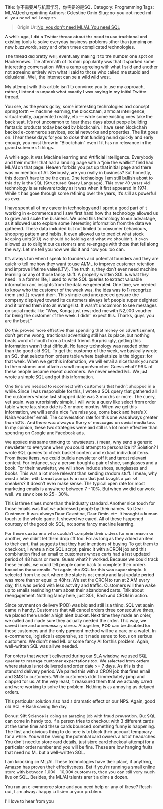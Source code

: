 Title: 你不需要AI与机器学习，你需要的是SQL
Category: Programming
Tags: ML/AI,tech,reprinting
Authors: Celestine Omin
Slug: no-you-not-need-ml-al-you-need-sql
Lang: zh

> Origin Url:[No, you don't need ML/AI. You need SQL][1]

A while ago, I did a Twitter thread about the need to use traditional and existing tools to solve everyday business problems other than jumping on new buzzwords, sexy and often times complicated technologies.

The thread did pretty well, eventually making it to the number one spot on Hackernews. The aftermath of its mini popularity was that it sparked some interesting conversation. With a camp agreeing with what I said and another not agreeing entirely with what I said to those who called me stupid and delusional. Well, the internet can be a wild wild west.

My attempt with this article isn’t to convince you to use my approach, rather, I intend to unpack what exactly I was saying in my initial Twitter thread.

You see, as the years go by, some interesting technologies and concept spring forth — machine learning, the blockchain, artificial intelligence, virtual reality, augmented reality, etc — while some existing ones take the back seat. It’s not uncommon to hear these days about people building fantastic products today backed by blockchain. I have seen blockchain backed e-commerce services, social networks and properties. The list goes on. I hear these days for you to close that funding round quickly and early enough, you must throw in “Blockchain” even if it has no relevance in the grand scheme of things.

A while ago, it was Machine learning and Artificial Intelligence. Everybody and their mother that had a landing page with a “join the waitlist” field had ML/AI on that page. Heaven forbids you put up that initial page and there was no mention of AI. Seriously, are you really in business? But honestly, this doesn’t have to be the case. One technology I am still bullish about to this day is the SQL (Structured Query Language). This over 40 years old technology is as relevant today as it was when it first appeared in 1974. While it has gone through some refining over the years, it’s still as powerful as ever.

I have spent all of my career in technology and I spent a good part of it working in e-commerce and I saw first hand how this technology allowed us to grow and scale the business. We used this technology to our advantage, as it allowed us to explore some interesting information from the data we gathered. These data included but not limited to consumer behaviours, shopping pattern and habits. It even allowed us to predict what stock keeping unit(SKU) we should be holding and what we shouldn’t. It even allowed us to delight our customers and re-engage with those that fell along the way. Let me tell you how we did it and how you too can.

It’s always fun when I speak to founders and potential founders and they are quick to tell me how they want to use AI/ML to improve customer retention and improve lifetime value(LTV). The truth is, they don’t even need machine learning or any of those fancy stuff. A properly written SQL is what they need. In a former life, I used to write SQL queries to extract valuable information and insights from the data we generated. One time, we needed to know who the customer of the week was, the idea was to 1) recognize them and 2) reward them. This simple and unexpected gesture the company displayed toward its customers always left people super delighted and it turned them into an evangelist. It wasn’t uncommon to see messages on social media like “Wow, Konga just rewarded me with N2,000 voucher for being the customer of the week. I didn’t expect this. Thanks, guys, you are the best.”

Do this proved more effective than spending that money on advertisement, don’t get me wrong, traditional advertising still has its place, but nothing beats word of mouth from a trusted friend. Surprisingly, getting this information wasn’t that difficult. No fancy technology was needed other than the good old SQL. To get the customer of the week, we basically wrote an SQL that selects from orders table where basket size is the biggest for that week. When we get this information, we will email a nice thank you note to the customer and attach a small coupon/voucher. Guess what? 99% of these people became repeat customers. We never needed ML. We just wrote a simple SQL and got this information.

One time we needed to reconnect with customers that hadn’t shopped in a while. Since I was responsible for this, I wrote a SQL query that gathered all the customers whose last shopped date was 3 months or more. The query, yet again, was surprisingly simple. I will write a query like select from order table where last shop date is 3 or more months. When we get this information, we will send a nice “we miss you, come back and here’s X Naira voucher” email. The conversation rate for this one was always greater than 50%. And there was always a flurry of messages on social media too. In my opinion, these two strategies were and still is a lot more effective than spending on Google and Facebook ads.

We applied this same thinking to newsletters. I mean, why send a generic newsletter to everyone when you could attempt to personalize it? Solution? I wrote SQL queries to check basket content and extract individual items. From these items, we could build a newsletter off it and target relevant content. For instance, say a person bought a pair of shoe, sunglasses and a book. For their newsletter, we will show include shoes, sunglasses and books. This was a lot more relevant than sending random stuff. I mean, why send a letter with breast pumps to a man that just bought a pair of sneakers? It doesn’t even make sense. The typical open rate for most marketing emails is anywhere between 7 - 10%. But when we did our work well, we saw close to 25 - 30%.

This is three times more than the industry standard. Another nice touch for those emails was that we addressed people by their names. No Dear Customer. It was always Dear Celestine, Dear Omin, etc. It brought a human touch to the whole game. It showed we cared. All of these happened courtesy of the good old SQL, not some fancy machine learning.

For those customers who couldn’t complete their orders for one reason or another, we didn’t let them drop off too. For as long as they added an item to their cart, that suggests that they had intentions of buying. To get them to check out, I wrote a nice SQL script, paired it with a CRON job and this combination fired an email to customers whose carts had a last updated period of 48 hours or more. Guess what? It worked. Because we could track these emails, we could tell people came back to complete their orders based on those emails. Yet again, the SQL for this was super simple. It selected from the cart where the state is not empty and last update period was more than or equal to 48hrs. We set the CRON to run at 2 AM every day, this was period with less activity and traffic. Customers will then wake up to emails reminding them about their abandoned carts. Talk about reengagement. Nothing fancy here, just SQL, Bash and CRON in action.

Since payment on delivery(POD) was big and still is a thing, SQL yet again came in handy. Customers that will cancel orders three consecutive times, we placed them under a high alert bucket. Next time they made an order, we called and made sure they actually needed the order. This way, we saved time and unnecessary stress. Altogether, POD can be disabled for these customers and the only payment method will be a card or a wallet. In e-commerce, logistics is expensive, so it made sense to focus on serious customers. We didn’t need ML or some fancy AI for this problem. Again, well-written SQL was all we needed.

For orders that weren’t delivered during our SLA window, we used SQL queries to manage customer expectations too. We selected from orders where status is not delivered and order date >= 7 days. As this is the standard delivery period. We paired this with a CRON job that fires email and SMS to customers. While customers didn’t immediately jump and clapped for us. At the very least, it reassured them that we actually cared and were working to solve the problem. Nothing is as annoying as delayed orders.

This particular solution also had a dramatic effect on our NPS. Again, good old SQL + Bash saving the day.

Bonus: Sift Science is doing an amazing job with fraud prevention. But SQL can come in handy too. If a person tries to checkout with 3 different cards at the same time and these cards bounced, something funny is happening. The first and obvious thing to do here is to block their account temporary for a while. You will be saving the potential card owners a lot of headaches. You don’t need to store card details, just store card checkout attempt for a particular order number and you will be fine. These are low hanging fruits that need no ML but a well-written SQL.

I am knocking on ML/AI. These technologies have their place, if anything, Amazon has proven their effectiveness. But if you’re running a small online store with between 1,000 - 10,000 customers, then you can still very much live on SQL. Besides, the ML/AI talents aren’t a dime a dozen.

You run an e-commerce store and you need help on any of these? Reach out, I am always happy to listen to your problem.

I'll love to hear from you

[1]:https://cyberomin.github.io/startup/2018/07/01/sql-ml-ai.html?utm_source=wanqu.co&utm_campaign=Wanqu+Daily&utm_medium=website "No, you don't need ML/AI. You need SQL"